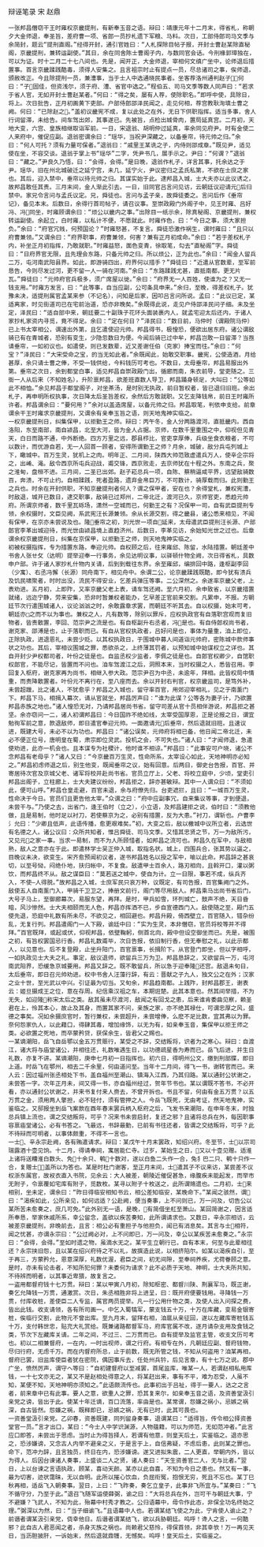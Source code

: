 辩诬笔录 宋 赵鼎

    一张邦昌僭窃干王时雍权京畿提刑，有新奉玉音之语。辩曰：靖康元年十二月末，得省札，称朝夕大金师退，奉圣旨，差府曹一项、省郎一员抄札遗下军粮、马料。次日，工部侍郎司马文季与余简封，题云“提刑直阁。”经得开封，通引官姓曰：“人札探除目帖子报，开封士曹赵某除直秘阁，京畿提刑，兼转运副使。”其日，余在同舍陈士曹阁子内，与数同官会话。今刑椽郭璋独在，可以为证。时十二月二十七八间也。先是，闻开正，大金师退，宰相何文缜广坐中，论师退后措置事。首言京畿蹂践酷毒，须得人安集之。且言祖宗时止有提点一员，尽总诸司之事，俟师退，颁赦改正。今且除提刑一员，兼漕事，当于士人中选通晓民事者。坐客荐洛州通判赵子，何曰：“子固佳，但资浅尔，须于府、漕、省官中选之。”程伯五、司马文季等数人同声曰：“若求于省人官，无如开封士曹赵某者。”何曰：“得之矣，屡有人荐，使除职名。”即呼中使，具除日，将上。次日批告，正月初画黄下吏部。户部侍郎邵泽民闻之，走见何相，荐宫教耿洵填士曹之阙。何曰：“已除赵之。”盖初议畿宪不成，复以此处之在外，无日下供职指挥。适当多事，舍人行词留滞，未给告。间车驾出郊，其事遂已。先被旨，点检出城骨肉，置局延真宫。二月初，天地大变，六宫、皇族相继取诣军前。一日，宋退翁、胡明仲过延真，率余同见府尹。时有金使二人来府中，催促应副。退翁密谓余曰：“瑶华，当祝尹深藏之，以备垂帘，待元帅之归。”余曰：“何人可托？须有力量可保者。”退翁曰：“戚里王某诜之子，内侍则邵成章。”既见尹，适见使在坐，不容交谈。退翁于掌上书“瑶华”二字，凭尹书几，展手示之。尹曰：“何谓？”退翁曰：“藏之。”尹良久乃悟，曰：“会得，会得。”是日晚，退翁作札子，详言其事，托余达之于尹。瑶华，旧在州北城破迁之延宁宫，未几，延宁火，尹议密归之孟氏私第，不欲在士庶之家也。其后，迎入禁中，垂帘以待元帅之归。其谋实始于此。逮邦昌入城，士大夫亦以此议诱之，故邦昌敢任其责。三月末间，金人渐此引去。一日，旧同官吕言问见访，云朝廷议迎请元后归禁中。家兄令言问与孟氏议定。兄，舜徒也。言问与孟子亲，故舜徒委之。言问后作《垂帘记》，备见本末。后数日，余得行首司帖子，请召议事。至崇政殿门外阁子中，见王时雍、吕好冯、冯同坐，时雍顾谓余曰：“烦公以畿内之事。”出除目一纸示余，除真秘阁、京畿提刑，兼权转运副使。余起立，白时雍，以私计不便，不愿就此。时雍作色，曰：“今日之事，须大家担负。”余曰：“府官冗贱，何预国论？”时雍怒甚，不复言。舜徒恐激作祸生，谓时雍曰：“且只以府曹兼领。”又谓余曰：“府界职事，府曹兼领，何害？兼有正月初成命。”余曰：“若于差权札子内，补坐正月初指挥，乃敢就职。”时雍益怒，面色变青，徐取笔，勾去“直秘阁”字。舜徒曰：“日府界官无限，且先理会东路，只备元帅之归。所以烦公，正为此也。”余曰：“闻金人留兵二万，屯河南武阳县界。如此，即游骑四出，府界何以措手？”舜徒曰：“近遣从官数辈，至军前恳告，今则尽发过河，更不留一人一骑在河南。”余曰：“东路蹂践尤甚，直抵南都，更无片瓦。”舜徒曰：“元帅府官兵极多，须广席屋以徙。”余曰：“府界无一人百姓，使谁为之？又无一钱支用。”时雍方发言，曰：“此等事，自当应副，公可条具申来。”余归，至晚，得差权札子。犹豫未决，适提刑属官孟某来参（不记名），问知是后家，因叩吕言问所说。孟曰：“此议已定，某适离家，时见街道司已在宅前治道，恐亦非晚矣。”余既得此说，走见户侍邵泽民问子细。未及坐定，泽民曰：“适自部中来，朝廷要二十副珠子花环头面装裹内人，就孟宅迎太后还内，于诸人家抄札家资内寻觅，竟不得足。余曰：“定在何日？”泽民曰：“数日前，马仲时（谓殿院马仲）已上书太宰相公，谓速出外第，且乞遣使迎元帅。邦昌得书，极惶恐，便欲出居东府。诸公谓敌骑已有在青城者，恐别有变生，少隐忽数日为便。今闻后骑已过中牟，邦昌岂敢一日留滞？当亟请垂帘，一如初议也。如遣使，则已发数辈，近又差谢任伯（克家）捧宝而往。”余曰：“何宝？”泽民曰：“大宋受命之宝，的当无如此者。”余既闻此，始敢交职事。畿宪，公使造酒，月给甚厚，余只请士曹之俸，不受一钱供给，今料钱历可考也。不数日，太母垂帘，邦昌易服出外第。垂帘之次日，余到都堂白事，适见邦昌自崇政殿门出，循廊而南，朱衣前导，堂吏随之。三衙一人从后来（不知姓名），升阶禀邦昌，欲差班直数人导卫，邦昌踊身顿足，大叫曰：“公等如此不相恤。”余见邦昌于都堂阁子，对坐茶汤，是时别无执政，前日暂权者，皆已退归旧班。余出札子，再申明所权执事，次日降太后圣旨差权，余然后方敢就职。又乞支降钱帛，前日王时雍所许者。邦昌谓余曰：“要何用？”余对以盖造席屋，以备元帅之归。邦昌取笔，判依申支给。前章谓余干王时雍求京畿提刑，又谓余有亲奉玉旨之语，则天地鬼神实临之。
    一权京畿提刑日，纠集保甲，以拒勤王之师。辩曰：丙午冬，金人分两路渡河，直抵畿内。西自洛阳，东至南部，南自颍昌，北至大河，皆为金人占据。京师，在数千里重围之中，仰视但见青天，白日而路不通，中外断绝。四方万里之远，郡县栉比，官吏享厚俸，兵级坐食衣粮者，不可以数计，而优游自若，无一人回首一顾者，安得所谓勤王之师？月余，城破，敌分兵屯列城上下，瞰城中。百万生灵，犹机上之肉。明年正、二月间，陕西大帅范致虚遣兵万人，使辛企宗将之，出崤、渑。敌令西京所屯兵迎战，甫交锋，西京败走，去京师犹在十程之外。东南之兵，聚之淮甸，盘桓不进。三月间，二圣已出郊。赵子崧总兵一项，自陈、蔡稍逼咸平界，远望敌骑数百，奔溃，不可止约。自相蹂践，死者盈路，遗弃金帛巨万，不可数计，骑厚载而归。此则勤王之兵也。时余在开封供职，不知京畿提刑者何人？谓之保甲者，安在也？余得堂札，兼权宪漕，时敌退，城开已数日，逮交职事，敌骑已过郑州，二帝北迁，渡河已久，京师官吏，悉趋元帅府。所谓京师者，数千里瓦砾场，潇然一空城而已，何勤王之有？况保甲一司，自有武臣提刑专领，余权摄时，文臣见阙，系武宪汪长源兼领。余从长源交割，得之畿县，诸公悉来相见，不闻有保甲，在京亦未尝说及也。隆垂帘之初，刘光世一项自延来，太母遣武臣提刑汪长源、户部郎官李革出城迎待，而光世由颍昌境上直趋济州。后数日，李革见访，余始知光世之过也。后章谓余权京畿提刑日，纠集在京保甲，以拒勤王之师，则天地鬼神实临之。
    初被权摄指挥，专为措置东路，奉迎元帅。自权顾之后，往来雍邱、陈留，水陆措置。朝廷差中书舍人张ㄝ攵（达明）提举迎奉一行事务，余见达明议事，以驿顿什物全阙，次日得省札，具数申户部。许于诸人家抄札什物内关请，后到到载往东界。余至雍邱，编排回中路，逢枢副李回（少寓）、右丞冯懈（长源）同舟南下，相见舟中。余谓二公，论京畿蹂践既酷，即今犹有溃兵及饥民啸聚者，时时出没，流民不得安业，乞差兵弹压等事。二公深然之。余遂率京畿父老，上表劝进。五月初，上即阼，又率京畿父老上表，请车驾还阙。至六月初，余申致省，以京畿措置就绪，远迩宁静，劳来安集，恐非时暂兼权者能办，乞早差正官前来交割。凡累申，不报。方朝廷节次行遣围城诸人，议论汹汹之时，余敢露章求罢，而朝廷不听其去。自以权摄，始末可考，朝廷亦□之而不以为事也。兼权之人，凡有数等，除别以罪斥，应权执政官有自落职宫观而复旧物者，皆责散置，李回、范宗尹之流是也。有自枢副升右丞者，冯是也。有自侍郎权尚书者，谢克家、邵溥是也，止于落职而已。有自从官权执政者，吕好问是也，事体为量重，洎上即位，正除执政，进退恩礼，未尝少贬。以其权执政日，于围城中募人间道诣元帅府，密陈城中款师事状之功也。其后，宰相议围城之罪，悉欲杀之，上终薄其罚者，以预知城中始谋权立之详也。其自开封少尹权都司者，叶份之徒是也。自监丞权少监者，李佩之徒是也。自郎官权卿少，自馆职权郎官，不能尽记，皆置而不问也。洎车驾渡江之后，洞照本末，当时权摄之人，悉皆召用。李回复入枢府，谢克家再为尚书，相继入参大政。范宗尹召为中丞，未逾年，拜相。此皆权局中情重，而责降散置者。叶份元不离行在，至八座而去。余以开封右判官，权京畿监司，是笃外补，未尝超躐，比之诸人，不犹愈乎？邦昌之入城也，留守率百官，用郊迎宰相礼，见之于南薰门下。邦昌下马，相揖入幕次，请从官就坐，邦昌厉声曰：“谁为此谋？公等各为妻子计，乃欲置邦昌赤族之地也。”诸人惶恐无对，乃请邦昌居尚书省。留守司差从官十员相伴游说，邦昌拒之甚坚。余亦窃问一二，诸人初谓邦昌曰：今日国祚不绝如线，太宰受国厚恩，正是论报之日，谓宜勉徇军前之意，款退敌师，即日遣官奉迎元帅。一面邀请元后垂帘，然后退就旧班。且速议进，既建大号，未必不以为功也。邦昌曰：“诸公误矣，元帅府将相已备，他日闻二帝北迁，未必不便正位号，唐明皇在蜀，肃宗即位灵武。投机之会，不可失也。”诸人曰：“才闻师退，急遣使劝进，此亦一机会也。且本谋专为社稷计，他时谁不相谅。”邦昌曰：“此事安可户晓，诸公不念邦昌有老母乎？”诸人又曰：“今京畿百万生灵，性命所系，太宰设心如此，天地神明亦必知之。”邦昌初虑师退之后，别生他变，既闻垂帘之议，始有回意。后两日，御史台告报，百官、并寄居待次官及京城父老、诸军将校并赴尚书省。官员立厅上，父老、将校立庭中，少顷，堂吏引邦昌出阁子，立柱廊上，士大夫建议纷纷，邦昌拒之，辞亦甚敏辩。其中一人谓众曰：“不须如此，便可山呼。”邦昌仓皇走避，百官未退，余与府僚先归。台吏遮拦，且曰：“一城百万生灵，性命决于今日。官员们且更告他太宰。”众谓之曰：“府中应副事冗，自来集议等事，才到便退，未尝干与。”乃使之去，出省门，逢王伯时（立之），小立语，及邦昌建拒之说，伯时曰：“须教他做，且是易制，他时足以衬刀，若使蔡京为之，必别有措置，反为大患。”衬刀，谓斩也。户曹李氵允曰：“少卿且低声，此语传播，愈更艰难矣。”初，大变之后，敌以檄城中议所立者，云选世有名德之人。诸公议曰：众所共知者，惟吕舜徒、司马文季。又惜其忠贤之节，万一为敌所污，又见元之家一事。当求一易制，而不为人所顾惜者，如邦昌之流可也。邦昌久在军中，与敌相熟，敌人之意亦在于此。即遣林学士吴正仲入城，取指名状。城上，四围兵合，张其势以逼之，目晚议未决，欲变生。宋齐愈预闻初议者，遂书邦昌姓名以授之军中，喻以此命。邦昌辞之甚哀切，以至号恸，闷绝仆地，扶归帐中，不复食。敌遣甲士百余人，路刃相向，且斡开口，灌以粥饮，而邦昌终不从。敌之谋臣曰：“莫若送之城中，使自为计。立一日限，事若不成，纵兵齐入，不使—人得脱。”故邦昌之入城，士庶军民只哀万种，议既定，有司告报，百官集阙门之外。敌使五人自南薰门入，甲骑千卫卫之，捧册文前行，阁门等尽用敌人。邦昌乘马出尚书省后门，大号子马上，至御廊幕次，易服东望，再拜。是时，甲兵如雪，环列城亡，鼓声不绝，天日昏暗，风沙惨然。士大夫相颐而无人色，邦昌亦挥洒不已，步自宣德西门入。敌使随之至，殿门五使先退，恐庭中礼数有所未尽，不欲见之，相回避也。邦昌升殿，倚西壁立，百官随入，错杂纷乱，无复行列。邦昌遣阁门一人下殿，谕廷中曰：“实为生灵，本非僭窃，官员将校等并不得拜。”百官既拜，或起或伏，仰视邦昌，依壁鞠躬，侧首北向，殿中但设空御坐而已。先是，被围之初，有旨权罢国忌行香。邦昌礼数甫毕，次日告报，依旧制行香，但无奉慰之礼，以此示都人，以见意也。后不复登殿，止坐升阳门，百官禀事，长揖阶下。从官登门即坐，但以字相呼，一如执政见士大夫之礼。事定，敌议退师，欲留兵三万为卫。邦昌恳辞之，又欲留兵一万，屯河南武阳界，恐缓急京城要用。邦昌又辞之。既不敢留兵，所以急于迎奉隆还宫。敌退未旬日，太后垂帘，即日召元帅劝进。权中书舍人汪藻行辞，有云：晋献之子九人，独文公之在外；汉家之业十世，至光武以中兴。引证最为切当。又旬余，邦昌趋南都。上践阼，封邦昌郡王，谢表云：姬旦摄成王之位，意在存周。纪信乘汉祖之车，本期诳楚。此其本意也。然其间举措，不为无失，如迎隆称宋太后之类。敌其虽未尽渡河，敌闻之有回戈之患，后来谁肯委曲见察，赖圣君在上，怜其本心，故止及其身，而置其家不问，亲族之家，亦不绝其禄仕，可谓忠厚之风，盛德之事矣。况如余摄庶官时，暂行兼权，未尝超升，未尝增俸，么麽不足比数，宜其弗以为罪。奈何怨家仇人，以此藉口，得肆其毒，增加缘饰，以无为有，如亲奉玉音，集保甲以拒王师之类。必欲置之死地，而卒蒙矜贷，获保余生，皆君父之赐也。
    一某谪潮阳，岳飞自岳鄂以金五万贯赈行，某受之不辞，交结叛将，识者为之寒心。辩曰：自渡江，诸大将与庙堂诸公，并相往还，礼数唯遇生日，以功德疏星香为寿而已。岳飞后进，并生日礼数，亦复不讲。某谪潮阳，庚申七月初一日指挥也。初六日，得明州公文，缴到刑部牒，即日上道。时岳飞在鄂州，相去二千余里，何由道问至。当年十二月间，得飞一书，谢转官而已。来人云：因过福州张丞相处下书，盖自福州至潮山、镇海入江西，乃其归路。某以通封公状谢之，未尝答一字。次年正月未，间又得一书，亦自福州经过，贺年节书也。某以谓既不答书，不必开看，亦以通封公状谢之，并来书复付来人赍去，不曾开拆也。书且不留，何由有金五万贯？以五万贯之金，须用两人擎担，必不轻付，须有管押之人。今岳飞既死，无由考证，然天地鬼神，实鉴临之。又邸报坐到岳飞案款在酉年春末罢兵柄入枢府之后，飞发书来潮阳，在申年冬末，时独总兵镇上流也，谓之交结叛将，可乎？况来书未尝启封，复还之邪？且诸将总兵在外，每因职事容禀庙堂诸公，必有书答之。飞最远，书辞最勤，已前有书往还者，皆谓之交结叛将，可乎？此不待辩而可明者，以事体颇重，不得不一言也。
    一士、辛永宗赴阙，各有贿遣请求。辩曰：某戊午十月末罢政，知绍兴府。冬至节，士以宗司瑞露酒十壶见饷。十二月，得请奉祠，寓居能仁寺。过岁，某始生之日，又以十壶见赠。适淮上诸将送糟淮白数头、免十余只、鹌十数对，遂以白鱼二头作一合，兔犭巴二只、鹌十只作一合，复赠士，盖所以为答也。某是时杜门谢客，至正月末间，士遣其子不议来访，某尝差不议权浙东属官，故衩衣直入书院，见余云：大人被差，朝陵近催促甚急，缘腹疾未能起发，而举市无附子，令禀覆如宅库有附子，觅数枚。某寻以附子十枚送之，此所谓赂遗也。二月初，士来相别，坐未定，谓余曰：“昨日得临安相知书云，相公差知临安，某晚命下。”某闻之骇然，谓曰：“渴疾如此，公所亲见，如何远适？公赴阙，便当奏事，上不问则已，万一问及，切告公以某所苦未愈奏之，庶几可免。”此外别无一语，是晚，有简借坐舡至萧山。某回简谢之，因言适所奉恳，举家休戚所系，幸公留念，盖欲以疾苦奏知，此所谓请求也。又数日，辛永宗相访，云被差京畿提刑，非晚前去，且言：相公必有重担子与他担负，闻已有消息矣。其言与士相符，闻之忧甚，亦谓永宗曰：“公过阙必对，上不问即已，万一问及，幸公以某疾苦未愈奏之。”永宗曰：“会得，会得。”至如时遗之物，虽滴水无之。某平生立朝行已，自有本末，何至与此辈相往还？永宗挟旧怨，且以某在绍兴府待之不以礼，故撰造此说，以相挤陷尔。如某以渴疾自引，至于再三，方蒙矜允，恩意深厚，礼数优渥，君臣之间，初无间隙，至奉祠养疾，尤荷眷顾之意。是时，亦未有论击者，不知所犯何罪？未委何为请求？此不必质于天地、神明，士大夫所共知，不待辨而明者，以其事近卑猥，故复言之。
    一盗用都督府钱十七万贯。辩曰：某以甲寅八月初，除知枢密、都督川陕、荆襄军马，既正谢，奏乞允降钱一万贯，通激赏。次日，朱丞相胜非将上进呈，曰：既开府便要钱用。寻降钱一万贯，付库收桩，差使臣二人专监，属官两员提举。凡一行公用什物之类，及使人出入问探之费，皆出此钱。收支请领，各有所司画一。中乞入蜀犒军，蒙支钱五十万，十万在库藏，变易金银寄桩，俟临行交割，此物元不曾出库。至九月末，留拜右相，洎扈从亲征回，遂以左藏库寄桩钱五十万，支付韩世忠，贴充大礼赏给。既兼诸路都督军马，府库官属不改，逐月请杂支用及食钱之类，节次下左藏库关请。二年之间，不过三、二万贯而已。自有提举及监官主管，收支文历可考也。初以二相兼督府，一在内，一时出视师，谓之行府。有相专在外，凡朝廷应副、督府钱物，尽归行府，无虑千万。而在内督府所总，止于前数，既无所管之钱，不知从何盗用？洎某再相，督府已罢，旧监库使臣者犹在密院，偶因事斥去，任处州兵钤，后见言章，有十七万之说。郡中广坐，愤然厉声，谓守ヘ等曰：“自初建督府以至减罢，首尾监库，唯某一人，若谓赵相私用库钱，一十七文亦无之，某又不是赵相处得意之人，将某赶出来，事有不平，难为忍受，人虽不知，某便不知，天地神明亦须知之。”此语颇流传也。此事初出于吕祉，得于一要人，达之之言者，前来章中已有此事。要人之意，欲重人之罪，恐其复来尔，如亲奉玉音之语，及资善堂汲引亲党之谤，皆出于此。使某十年迁谪，百口流落，率由是也。某常谓，怨嫌之祸小，忌嫉之祸深，自古皆然。怨嫌之祸，既释即已，忌嫉之祸，无有已时，此其可畏也。
    一资善堂汲引亲党。乙卯春，资善既建，同列留身奏事，退谓某曰：“适得旨，传令相公择资善堂官一员。”言才出口，某曰：“今士人中学识渊源，人物蕴籍，可以为师范，无如范冲者。”此言应口即答，未尝出于思虑。当时止为得旨择人，若谓有他意，则皇天后土，实鉴临之。退亦思之，恐涉嫌谤，又念古人内举不避亲之义，于是言于上，自信弗疑，不虑后患，此则某之罪也。命下，范冲力辞，且言独员，终日在内，恐涉嫌谤。遂又进拟朱震，二人更直，举朝内外，皆以为得人。后因台谏诸人奏事，上盛谈二人之贤，诸人奏曰：“天生资善官二人，无与比者。”翌日，上以台谏之言语执政，顾某，喜动天颜。某亦以此自喜，不知为今日之患也。然又有一事，最为切害，迹状霭昧，无以自明。此所以摧心饮血，负屈衔冤，抱恨无穷，死且不忘也。某丁巳秋再相，适岳飞入朝奏事。翌日，上曰：“飞昨奏，奏乞立皇子，此事非飞所宜与。”某奏曰：“飞不循守分，乃至于此。”退召飞随军运使薛弼，谕之曰：“大将总兵在外，岂可干与朝廷大事，宁不避嫌？飞武人，不知为此，殆幕中村秀才教之。公归语幕中，毋令作此态，非保全功名终始之理。”弼深以为然，曰：“当子细谕飞。”且语幕中人也。若谓某结飞使之为此，宁肯使人谕止之？前谮者谓某汲引亲党，侥幸他日。后谮者谓某结飞，欲以兵胁朝廷。呜呼！谗人之言，一何酷邪？此自古人君恶闻之者，杀身灭族之祸也。尚赖君父慈怜，得保首领，非其幸欤！万一再见天日，当沥胆披肝，一诉始末，然后退就鼎镬，无憾矣。呜呼！皇天后土，实临鉴之。
